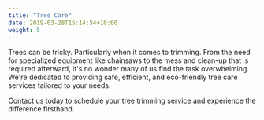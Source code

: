 ```yaml
---
title: "Tree Care"
date: 2019-03-28T15:14:54+10:00
weight: 5
---
```


Trees can be tricky. Particularly when it comes to trimming. From the need for specialized equipment like chainsaws to the mess and clean-up that is required afterward, it's no wonder many of us find the task overwhelming. We're dedicated to providing safe, efficient, and eco-friendly tree care services tailored to your needs.

Contact us today to schedule your tree trimming service and experience the difference firsthand.
